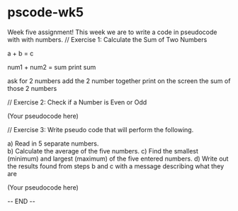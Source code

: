 # pscode-wk5
Week five assignment! This week we are to write a code in pseudocode with with numbers.
// Exercise 1: Calculate the Sum of Two Numbers

a + b = c

num1 + num2 = sum
print sum

ask for 2 numbers 
add the 2 number together 
print on the screen the sum of those 2 numbers


// Exercise 2: Check if a Number is Even or Odd

(Your pseudocode here)

// Exercise 3: 
Write pseudo code that will perform the following.    

a) Read in 5 separate numbers.   
b) Calculate the average of the five numbers.
c) Find the smallest (minimum) and largest (maximum) of the five entered numbers.
d) Write out the results found from steps b and c with a message describing what they are

(Your pseudocode here)

-- END --


